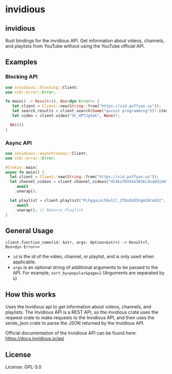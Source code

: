 # invidious

## invidious
Rust bindings for the invidious API.
Get information about videos, channels, and playlists from YouTube without using the YouTube official API.

## Examples

### Blocking API
```rust
use invidious::blocking::Client;
use std::error::Error;

fn main() -> Result<(), Box<dyn Error>> {
   let client = Client::new(String::from("https://vid.puffyan.us"));
   let search_results = client.search(Some("q=rust programming"))?.items;
   let video = client.video("5C_HPTJg5ek", None)?;

  Ok(())
}
```

### Async API
```rust
use invidious::asynchronous::Client;
use std::error::Error;

#[tokio::main]
async fn main() {
  let client = Client::new(String::from("https://vid.puffyan.us"));
  let channel_videos = client.channel_videos("UCAkuTH35kk3W1EL9vq6dj6A", Some("sort_by=popular&page=2"))
    .await
    .unwrap();

  let playlist = client.playlist("PLFgquLnL59alCl_2TQvOiD5Vgm1hCaGSI", None)
    .await
    .unwrap(); // Returns Playlist
}
```

## General Usage

`client.function_name(id: &str, args: Option<&str>) -> Result<T, Box<dyn Error>>`

* `id` is the id of the video, channel, or playlist, and is only used when applicable.
* `args` is an optional string of additional arguments to be passed to the API. For example, `sort_by=popular&page=2` (Arguments are separated by `&`)

## How this works
Uses the Invidious api to get information about videos, channels, and playlists. The Invidious API is a REST API, so the invidious crate uses the reqwest crate to make requests to the Invidious API, and then uses the serde_json crate to parse the JSON returned by the Invidious API.

Official documentation of the Invidious API can be found here: <https://docs.invidious.io/api>

## License

License: GPL-3.0
